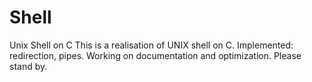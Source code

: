# Shell
Unix Shell on C
This is a realisation of UNIX shell on C. Implemented: redirection, pipes. Working on documentation and optimization. Please stand by.
